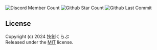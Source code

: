 ![Discord Member Count](https://flat.badgen.net/discord/members/SAFv8YkSFm)
![Github Star Count](https://flat.badgen.net/github/stars/tech-creative-club/disaster-platform)
![Github Last Commit](https://flat.badgen.net/github/last-commit/tech-creative-club/disaster-platform)

## License
Copyright (c) 2024 技創くらぶ  
Released under the [MIT](https://github.com/tech-creative-club/disaster-platform/blob/main/LICENSE) license.